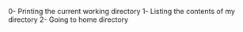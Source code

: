 0- Printing the current working directory
1- Listing the contents of my directory
2- Going to home directory
